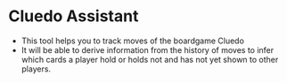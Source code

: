 # Cluedo Assistant

* This tool helps you to track moves of the boardgame Cluedo
* It will be able to derive information from the history of moves to infer which cards a player hold or holds not and has not yet shown to other players.